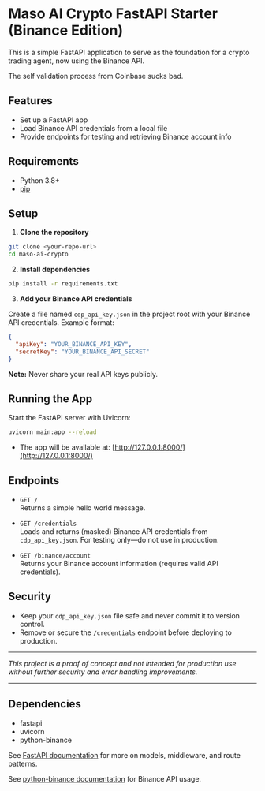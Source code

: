 # Maso AI Crypto FastAPI Starter (Binance Edition)

This is a simple FastAPI application to serve as the foundation for a crypto trading agent, now using the Binance API.

The self validation process from Coinbase sucks bad.

## Features

- Set up a FastAPI app
- Load Binance API credentials from a local file
- Provide endpoints for testing and retrieving Binance account info

## Requirements

- Python 3.8+
- [pip](https://pip.pypa.io/en/stable/)

## Setup

1. **Clone the repository**

```bash
git clone <your-repo-url>
cd maso-ai-crypto
```

2. **Install dependencies**

```bash
pip install -r requirements.txt
```

3. **Add your Binance API credentials**

Create a file named `cdp_api_key.json` in the project root with your Binance API credentials. Example format:

```json
{
  "apiKey": "YOUR_BINANCE_API_KEY",
  "secretKey": "YOUR_BINANCE_API_SECRET"
}
```

**Note:** Never share your real API keys publicly.

## Running the App

Start the FastAPI server with Uvicorn:

```bash
uvicorn main:app --reload
```

- The app will be available at: [http://127.0.0.1:8000/](http://127.0.0.1:8000/)

## Endpoints

- `GET /`  
  Returns a simple hello world message.

- `GET /credentials`  
  Loads and returns (masked) Binance API credentials from `cdp_api_key.json`. For testing only—do not use in production.

- `GET /binance/account`  
  Returns your Binance account information (requires valid API credentials).

## Security

- Keep your `cdp_api_key.json` file safe and never commit it to version control.
- Remove or secure the `/credentials` endpoint before deploying to production.

---

*This project is a proof of concept and not intended for production use without further security and error handling improvements.*

---

## Dependencies

- fastapi
- uvicorn
- python-binance

See [FastAPI documentation](https://fastapi.tiangolo.com/) for more on models, middleware, and route patterns.

See [python-binance documentation](https://python-binance.readthedocs.io/en/latest/) for Binance API usage. 
